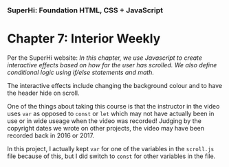 ### SuperHi: Foundation HTML, CSS + JavaScript

# Chapter 7: Interior Weekly

Per the SuperHi website: _In this chapter, we use Javascript to create interactive effects based on how far the user has scrolled. We also define conditional logic using if/else statements and math._

The interactive effects include changing the background colour and to have the header hide on scroll.

One of the things about taking this course is that the instructor in the video uses `var` as opposed to `const` or `let` which may not have actually been in use or in wide useage when the video was recorded! Judging by the copyright dates we wrote on other projects, the video may have been recorded back in 2016 or 2017.

In this project, I actually kept `var` for one of the variables in the `scroll.js` file because of this, but I did switch to `const` for other variables in the file.
